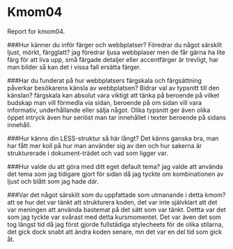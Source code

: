 Kmom04
===============================

Report for kmom04.



###Hur känner du inför färger och webbplatser? Föredrar du något särskilt ljust, mörkt, färgglatt?
jag föredrar ljusa webbplaser men de får gärna ha lite färg för att liva upp,
små färgade detaljer eller accentfärger är trevligt, har man bilder så kan det i vissa fall ersätta färger.

###Har du funderat på hur webbplatsers färgskala och färgsättning påverkar besökarens känsla av webbplatsen? Bidrar val av typsnitt till den känslan?
färgskala kan absolut vara viktigt att tänka på beroende på vilket budskap man vill förmedla via sidan, beroende på om sidan vill vara informativ, underhållande eller sälja något.
Olika typsnitt ger även olika öppet intryck även hur seriöst man tar innehållet i texter beroende på sidans innehåll.

###Hur känns din LESS-struktur så här långt?
Det känns ganska bra, man har fått mer koll på hur man använder sig av den och hur sakerna är strukturerade i dokument-trädet och vad som ligger var.

###Hur valde du att göra med ditt eget default tema?
jag valde att använda det tema som jag tidigare gjort för sidan då jag tyckte om kombinationen av ljust och blått som jag hade där.

###Var det något särskilt som du uppfattade som utmanande i detta kmom?
att se hur det var tänkt att strukturera koden, det var inte självklart att det var meningen att använda bastemat på det sätt som var tänkt. Dettta var det som jag tyckte var svårast med detta kursmomentet. Det var även det som tog längst tid då jag först gjorde fullstädiga stylecheets för de olika stilarna, det gick dock snabt att ändra koden senare, mn det var en del tid som gick åt.
